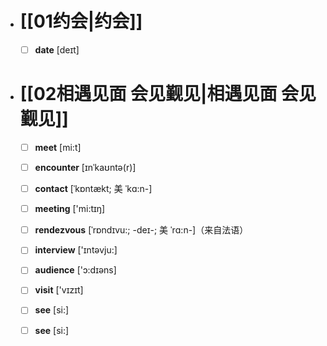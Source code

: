 - # [[01约会|约会]]
	- [ ] <span class="vocabulary">**date**</span> [deɪt]
- # [[02相遇见面 会见觐见|相遇见面 会见觐见]]
	- [ ] <span class="vocabulary">**meet**</span> [mi:t]
	- [ ] <span class="vocabulary">**encounter**</span> [ɪnˈkaʊntə(r)]
	- [ ] <span class="vocabulary">**contact**</span> [ˈkɒntækt; 美 ˈkɑ:n-]
	- [ ] <span class="vocabulary">**meeting**</span> ['mi:tɪŋ]
	- [ ] <span class="vocabulary">**rendezvous**</span> [ˈrɒndɪvu:; -deɪ-; 美 ˈrɑ:n-]（来自法语）
	- [ ] <span class="vocabulary">**interview**</span> ['ɪntəvju:]
	- [ ] <span class="vocabulary">**audience**</span> ['ɔ:dɪəns]
	- [ ] <span class="vocabulary">**visit**</span> ['vɪzɪt]
	- [ ] <span class="vocabulary">**see**</span> [si:]
	- [ ] <span class="vocabulary">**see**</span> [si:]


